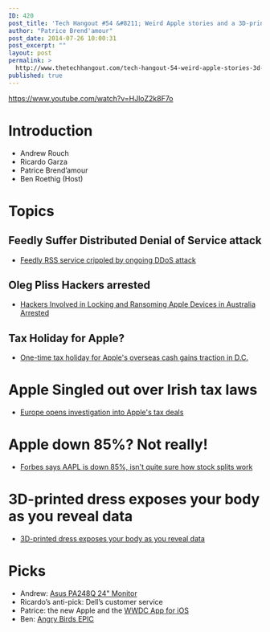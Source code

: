 ```yaml
---
ID: 420
post_title: 'Tech Hangout #54 &#8211; Weird Apple stories and a 3D-printed dress'
author: "Patrice Brend'amour"
post_date: 2014-07-26 10:00:31
post_excerpt: ""
layout: post
permalink: >
  http://www.thetechhangout.com/tech-hangout-54-weird-apple-stories-3d-printed-dress/
published: true
---
```

https://www.youtube.com/watch?v=HJloZ2k8F7o

<h1>Introduction</h1>

<ul>
<li>Andrew Rouch</li>
<li>Ricardo Garza</li>
<li>Patrice Brend’amour</li>
<li>Ben Roethig (Host)</li>
</ul>

<h1>Topics</h1>

<h2>Feedly Suffer Distributed Denial of Service attack</h2>

<ul>
<li><a href="http://www.androidcentral.com/feedly-rss-service-crippled-ongoing-ddos-attack">Feedly RSS service crippled by ongoing DDoS attack</a></li>
</ul>

<h2>Oleg Pliss Hackers arrested</h2>

<ul>
<li><a href="http://www.macrumors.com/2014/06/09/australia-device-hackers-arrested/">Hackers Involved in Locking and Ransoming Apple Devices in Australia Arrested</a></li>
</ul>

<h2>Tax Holiday for Apple?</h2>

<ul>
<li><a href="http://www.tuaw.com/2014/06/11/one-time-tax-holiday-for-apples-overseas-cash-gains-traction-in/">One-time tax holiday for Apple's overseas cash gains traction in D.C.</a></li>
</ul>

<h1>Apple Singled out over Irish tax laws</h1>

<ul>
<li><a href="http://www.engadget.com/2014/06/11/ec-investigation-apple-tax/">Europe opens investigation into Apple's tax deals</a></li>
</ul>

<h1>Apple down 85%? Not really!</h1>

<ul>
<li><a href="http://www.tuaw.com/2014/06/09/forbes-says-aapl-is-down-85-isnt-quite-sure-how-stock-splits/">Forbes says AAPL is down 85%, isn't quite sure how stock splits work</a></li>
</ul>

<h1>3D-printed dress exposes your body as you reveal data</h1>

<ul>
<li><a href="http://www.cnet.com/news/3d-printed-dress-reveals-your-body-as-you-reveal-data/">3D-printed dress exposes your body as you reveal data</a></li>
</ul>

<h1>Picks</h1>

<ul>
<li>Andrew: <a href="http://www.amazon.com/PA248Q-24-Inch-LED-Lit-Professional-Graphics/dp/B008DWH00K">Asus PA248Q 24"  Monitor</a></li>
<li>Ricardo’s anti-pick: Dell’s customer service</li>
<li>Patrice: the new Apple and the <a href="https://itunes.apple.com/us/app/wwdc/id640199958?mt=8">WWDC App for iOS</a></li>
<li>Ben: <a href="http://epic.angrybirds.com/">Angry Birds EPIC </a></li>
</ul>